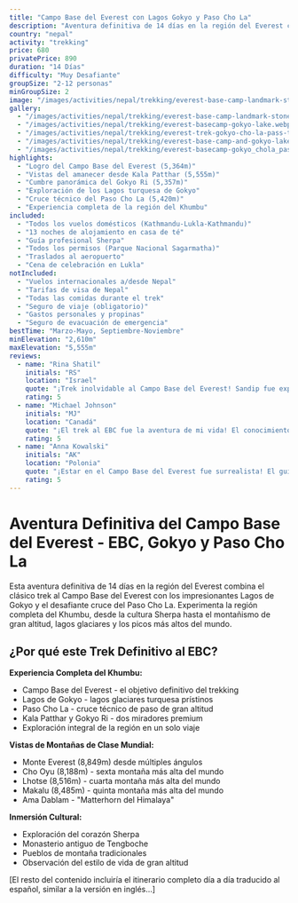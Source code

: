 ```yaml
---
title: "Campo Base del Everest con Lagos Gokyo y Paso Cho La"
description: "Aventura definitiva de 14 días en la región del Everest combinando el trek al EBC con los Lagos Gokyo y el desafiante cruce del Paso Cho La. Experimenta la región completa del Khumbu."
country: "nepal"
activity: "trekking"
price: 680
privatePrice: 890
duration: "14 Días"
difficulty: "Muy Desafiante"
groupSize: "2-12 personas"
minGroupSize: 2
image: "/images/activities/nepal/trekking/everest-base-camp-landmark-stone-at-the-base-camp.jpg"
gallery:
  - "/images/activities/nepal/trekking/everest-base-camp-landmark-stone-at-the-base-camp.jpg"
  - "/images/activities/nepal/trekking/everest-basecamp-gokyo-lake.webp"
  - "/images/activities/nepal/trekking/everest-trek-gokyo-cho-la-pass-trek.jpg"
  - "/images/activities/nepal/trekking/everest-base-camp-and-gokyo-lakes-trek.jpg"
  - "/images/activities/nepal/trekking/everest-basecamp-gokyo_chola_pass_trek.jpg"
highlights:
  - "Logro del Campo Base del Everest (5,364m)"
  - "Vistas del amanecer desde Kala Patthar (5,555m)"
  - "Cumbre panorámica del Gokyo Ri (5,357m)"
  - "Exploración de los Lagos turquesa de Gokyo"
  - "Cruce técnico del Paso Cho La (5,420m)"
  - "Experiencia completa de la región del Khumbu"
included:
  - "Todos los vuelos domésticos (Kathmandu-Lukla-Kathmandu)"
  - "13 noches de alojamiento en casa de té"
  - "Guía profesional Sherpa"
  - "Todos los permisos (Parque Nacional Sagarmatha)"
  - "Traslados al aeropuerto"
  - "Cena de celebración en Lukla"
notIncluded:
  - "Vuelos internacionales a/desde Nepal"
  - "Tarifas de visa de Nepal"
  - "Todas las comidas durante el trek"
  - "Seguro de viaje (obligatorio)"
  - "Gastos personales y propinas"
  - "Seguro de evacuación de emergencia"
bestTime: "Marzo-Mayo, Septiembre-Noviembre"
minElevation: "2,610m"
maxElevation: "5,555m"
reviews:
  - name: "Rina Shatil"
    initials: "RS"
    location: "Israel"
    quote: "¡Trek inolvidable al Campo Base del Everest! Sandip fue experimentado, amigable y altamente profesional. Conocía el sendero perfectamente, compartió perspectivas fascinantes sobre el Himalaya y garantizó nuestra seguridad en todo momento..."
    rating: 5
  - name: "Michael Johnson"
    initials: "MJ"
    location: "Canadá"
    quote: "¡El trek al EBC fue la aventura de mi vida! El conocimiento de nuestro guía sobre la región del Khumbu es excepcional. Nos marcó perfectamente para la aclimatación y compartió historias increíbles sobre la cultura Sherpa..."
    rating: 5
  - name: "Anna Kowalski"
    initials: "AK"
    location: "Polonia"
    quote: "¡Estar en el Campo Base del Everest fue surrealista! El guía se aseguró de que estuviéramos bien preparados y seguros durante todo el camino. Las casas de té fueron acogedoras, las vistas impresionantes y el entusiasmo fue contagioso..."
    rating: 5
---
```


# Aventura Definitiva del Campo Base del Everest - EBC, Gokyo y Paso Cho La

Esta aventura definitiva de 14 días en la región del Everest combina el clásico trek al Campo Base del Everest con los impresionantes Lagos de Gokyo y el desafiante cruce del Paso Cho La. Experimenta la región completa del Khumbu, desde la cultura Sherpa hasta el montañismo de gran altitud, lagos glaciares y los picos más altos del mundo.

## ¿Por qué este Trek Definitivo al EBC?

**Experiencia Completa del Khumbu:**
- Campo Base del Everest - el objetivo definitivo del trekking
- Lagos de Gokyo - lagos glaciares turquesa prístinos  
- Paso Cho La - cruce técnico de paso de gran altitud
- Kala Patthar y Gokyo Ri - dos miradores premium
- Exploración integral de la región en un solo viaje

**Vistas de Montañas de Clase Mundial:**
- Monte Everest (8,849m) desde múltiples ángulos
- Cho Oyu (8,188m) - sexta montaña más alta del mundo
- Lhotse (8,516m) - cuarta montaña más alta del mundo
- Makalu (8,485m) - quinta montaña más alta del mundo
- Ama Dablam - "Matterhorn del Himalaya"

**Inmersión Cultural:**
- Exploración del corazón Sherpa
- Monasterio antiguo de Tengboche
- Pueblos de montaña tradicionales
- Observación del estilo de vida de gran altitud

[El resto del contenido incluiría el itinerario completo día a día traducido al español, similar a la versión en inglés...]
